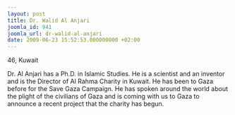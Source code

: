 ```yaml
---
layout: post
title: Dr. Walid Al Anjari
joomla_id: 941
joomla_url: dr-walid-al-anjari
date: 2009-06-23 15:52:53.000000000 +02:00
---
```

46, Kuwait
<p>Dr. Al Anjari has a Ph.D. in Islamic Studies. He is a scientist and an inventor and is the Director of Al Rahma Charity in Kuwait. He has been to Gaza before for the Save Gaza Campaign. He has spoken around the world about the plight of the civilians of Gaza and is coming with us to Gaza to announce a recent project that the charity has begun.</p>
